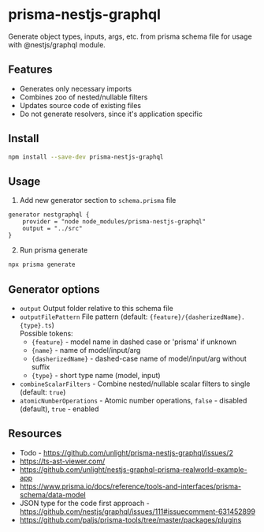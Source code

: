 # prisma-nestjs-graphql

Generate object types, inputs, args, etc. from prisma schema file for usage with @nestjs/graphql module.

## Features

-   Generates only necessary imports
-   Combines zoo of nested/nullable filters
-   Updates source code of existing files
-   Do not generate resolvers, since it's application specific

## Install

```sh
npm install --save-dev prisma-nestjs-graphql
```

## Usage

1. Add new generator section to `schema.prisma` file

```prisma
generator nestgraphql {
    provider = "node node_modules/prisma-nestjs-graphql"
    output = "../src"
}
```

2. Run prisma generate

```sh
npx prisma generate
```

## Generator options

-   `output` Output folder relative to this schema file
-   `outputFilePattern` File pattern (default: `{feature}/{dasherizedName}.{type}.ts`)  
    Possible tokens:
    -   `{feature}` - model name in dashed case or 'prisma' if unknown
    -   `{name}` - name of model/input/arg
    -   `{dasherizedName}` - dashed-case name of model/input/arg without suffix
    -   `{type}` - short type name (model, input)
-   `combineScalarFilters` - Combine nested/nullable scalar filters to single
    (default: `true`)
-   `atomicNumberOperations` - Atomic number operations,
    `false` - disabled (default), `true` - enabled

## Resources

-   Todo - https://github.com/unlight/prisma-nestjs-graphql/issues/2
-   https://ts-ast-viewer.com/
-   https://github.com/unlight/nestjs-graphql-prisma-realworld-example-app
-   https://www.prisma.io/docs/reference/tools-and-interfaces/prisma-schema/data-model
-   JSON type for the code first approach - https://github.com/nestjs/graphql/issues/111#issuecomment-631452899
-   https://github.com/paljs/prisma-tools/tree/master/packages/plugins
